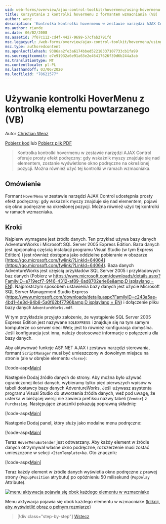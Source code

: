 ```yaml
---
uid: web-forms/overview/ajax-control-toolkit/hovermenu/using-hovermenu-with-a-repeater-control-vb
title: Korzystanie z kontrolki hovermenu z formantem wzmacniania (VB) | Microsoft Docs
author: wenz
description: 'Kontrolka kontrolki hovermenu w zestawie narzędzi AJAX Control oferuje prosty efekt podręczny: gdy wskaźnik myszy znajduje się nad elementem, pojawi się okno podręczne ze specyfikatorem...'
ms.author: riande
ms.date: 06/02/2008
ms.assetid: 7f07c112-cd4f-4427-9699-57cfab2791fd
msc.legacyurl: /web-forms/overview/ajax-control-toolkit/hovermenu/using-hovermenu-with-a-repeater-control-vb
msc.type: authoredcontent
ms.openlocfilehash: 9386aa2fe3a6174bbed52218337107733cb1fa99
ms.sourcegitcommit: e7e91932a6e91a63e2e46417626f39d6b244a3ab
ms.translationtype: MT
ms.contentlocale: pl-PL
ms.lasthandoff: 03/06/2020
ms.locfileid: "78621577"
---
```

# <a name="using-hovermenu-with-a-repeater-control-vb"></a>Używanie kontrolki HoverMenu z kontrolką elementu powtarzanego (VB)

Autor [Christian Wenz](https://github.com/wenz)

[Pobierz kod](https://download.microsoft.com/download/b/0/6/b06fe835-5b8f-4c00-aef8-062c19d75b95/HoverMenu1.vb.zip) lub [Pobierz plik PDF](https://download.microsoft.com/download/b/6/a/b6ae89ee-df69-4c87-9bfb-ad1eb2b23373/hovermenu1VB.pdf)

> Kontrolka kontrolki hovermenu w zestawie narzędzi AJAX Control oferuje prosty efekt podręczny: gdy wskaźnik myszy znajduje się nad elementem, zostanie wyświetlone okno podręczne na określonej pozycji. Można również użyć tej kontrolki w ramach wzmacniaka.

## <a name="overview"></a>Omówienie

Formant `HoverMenu` w zestawie narzędzi AJAX Control udostępnia prosty efekt podręczny: gdy wskaźnik myszy znajduje się nad elementem, pojawi się okno podręczne na określonej pozycji. Można również użyć tej kontrolki w ramach wzmacniaka.

## <a name="steps"></a>Kroki

Najpierw wymagane jest źródło danych. Ten przykład używa bazy danych AdventureWorks i Microsoft SQL Server 2005 Express Edition. Baza danych jest opcjonalną częścią instalacji programu Visual Studio (w tym Express Edition) i jest również dostępna jako oddzielne pobieranie w obszarze [https://go.microsoft.com/fwlink/?LinkId=64064](https://go.microsoft.com/fwlink/?LinkId=64064). Baza danych AdventureWorks jest częścią przykładów SQL Server 2005 i przykładowych baz danych (Pobierz w [https://www.microsoft.com/downloads/details.aspx?FamilyID=e719ecf7-9f46-4312-af89-6ad8702e4e6e&amp;D isplaylang = EN](https://www.microsoft.com/downloads/details.aspx?FamilyID=e719ecf7-9f46-4312-af89-6ad8702e4e6e&amp;DisplayLang=en)). Najprostszym sposobem ustawienia bazy danych jest użycie Microsoft SQL Server Management Studio Express ([https://www.microsoft.com/downloads/details.aspx?FamilyID=c243a5ae-4bd1-4e3d-94b8-5a0f62bf7796&amp;D isplaylang = EN](https://www.microsoft.com/downloads/details.aspx?FamilyID=c243a5ae-4bd1-4e3d-94b8-5a0f62bf7796&amp;DisplayLang=en)) i dołączenie pliku bazy danych `AdventureWorks.mdf`.

W tym przykładzie przyjęto założenie, że wystąpienie SQL Server 2005 Express Edition jest nazywane `SQLEXPRESS` i znajduje się na tym samym komputerze co serwer sieci Web; jest to również konfiguracja domyślna. Jeśli konfiguracja jest inna, należy dostosować informacje o połączeniu dla bazy danych.

Aby aktywować funkcje ASP.NET AJAX i zestawu narzędzi sterowania, formant `ScriptManager` musi być umieszczony w dowolnym miejscu na stronie (ale w obrębie elementu `<form>`):

[!code-aspx[Main](using-hovermenu-with-a-repeater-control-vb/samples/sample1.aspx)]

Następnie Dodaj źródło danych do strony. Aby można było używać ograniczonej ilości danych, wybieramy tylko pięć pierwszych wpisów w tabeli dostawcy bazy danych AdventureWorks. Jeśli używasz asystenta programu Visual Studio do utworzenia źródła danych, weź pod uwagę, że usterka w bieżącej wersji nie zawiera prefiksu nazwy tabeli (`Vendor`) z `Purchasing`. Następujące znaczniki pokazują poprawną składnię:

[!code-aspx[Main](using-hovermenu-with-a-repeater-control-vb/samples/sample2.aspx)]

Następnie Dodaj panel, który służy jako modalne menu podręczne:

[!code-aspx[Main](using-hovermenu-with-a-repeater-control-vb/samples/sample3.aspx)]

Teraz `HoverMenuExtender` jest odtwarzany. Aby każdy element w źródle danych otrzymywał własne okno podręczne, rozszerzenie musi zostać umieszczone w sekcji `<ItemTemplate>`ka. Oto znacznik:

[!code-aspx[Main](using-hovermenu-with-a-repeater-control-vb/samples/sample4.aspx)]

Teraz każdy element w źródle danych wyświetla okno podręczne z prawej strony (`PopupPosition` atrybutu) po opóźnieniu 50 milisekund (`PopDelay` Attribute).

[![menu aktywacja pojawia się obok każdego elementu w wzmacniake](using-hovermenu-with-a-repeater-control-vb/_static/image2.png)](using-hovermenu-with-a-repeater-control-vb/_static/image1.png)

Menu aktywacja pojawia się obok każdego elementu w wzmacniake ([kliknij, aby wyświetlić obraz o pełnym rozmiarze](using-hovermenu-with-a-repeater-control-vb/_static/image3.png))

> [!div class="step-by-step"]
> [Wstecz](using-hovermenu-with-a-repeater-control-cs.md)
